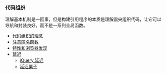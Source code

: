 ### 代码组织
理解基本机制是一回事，但是构建引用程序的本质是理解震央组织代码，让它可以导航和封装良好，而不是一系列全局函数。

- [代码组织的理念]()
- [注意匿名函数]()
- [特性和浏览器发现]()
- [延迟]()
    - [jQuery 延迟]()
    - [延迟栗子]()